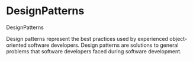# DesignPatterns
DesignPatterns

Design patterns represent the best practices used by experienced object-oriented software developers. Design patterns are solutions to general problems that software developers faced during software development.
